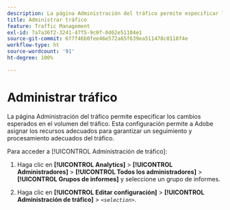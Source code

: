 ```yaml
---
description: La página Administración del tráfico permite especificar los cambios esperados en el volumen del tráfico. Esta configuración permite a Adobe asignar los recursos adecuados para garantizar un seguimiento y procesamiento adecuados del tráfico.
title: Administrar tráfico
feature: Traffic Management
exl-id: 7a7a36f2-3241-47f5-9c0f-0d62e51104e1
source-git-commit: 6f7f46b0fee46e572a65f639ea511478c0118f4e
workflow-type: ht
source-wordcount: '91'
ht-degree: 100%

---
```


# Administrar tráfico

La página Administración del tráfico permite especificar los cambios esperados en el volumen del tráfico. Esta configuración permite a Adobe asignar los recursos adecuados para garantizar un seguimiento y procesamiento adecuados del tráfico.

Para acceder a [!UICONTROL Administración de tráfico]:

1. Haga clic en **[!UICONTROL Analytics]** > **[!UICONTROL Administradores]** > **[!UICONTROL Todos los administradores]** > **[!UICONTROL Grupos de informes]** y seleccione un grupo de informes.

1. Haga clic en **[!UICONTROL Editar configuración]** > **[!UICONTROL Administración de tráfico]** > *`<selection>`*.
